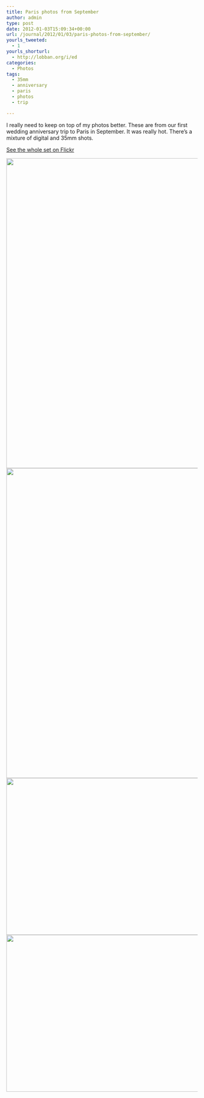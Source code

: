 ```yaml
---
title: Paris photos from September
author: admin
type: post
date: 2012-01-03T15:09:34+00:00
url: /journal/2012/01/03/paris-photos-from-september/
yourls_tweeted:
  - 1
yourls_shorturl:
  - http://lobban.org/i/ed
categories:
  - Photos
tags:
  - 35mm
  - anniversary
  - paris
  - photos
  - trip

---
```

I really need to keep on top of my photos better. These are from our first wedding anniversary trip to Paris in September. It was really hot. There&#8217;s a mixture of digital and 35mm shots.

[See the whole set on Flickr][1]

<img class="alignnone size-large wp-image-1469216375" title="P1080957" src="http://lobban.org/wp-content/uploads/2012/01/P1080957-612x816.jpg" alt="" width="612" height="816" />

<img class="alignnone size-large wp-image-1469216374" title="P1080817" src="http://lobban.org/wp-content/uploads/2012/01/P1080817-612x816.jpg" alt="" width="612" height="816" />

<img class="alignnone size-large wp-image-1469216372" title="CNV00103" src="http://lobban.org/wp-content/uploads/2012/01/CNV00103-612x413.jpg" alt="" width="612" height="413" />

<img class="alignnone size-large wp-image-1469216373" title="CNV00115" src="http://lobban.org/wp-content/uploads/2012/01/CNV00115-612x413.jpg" alt="" width="612" height="413" />

 [1]: http://www.flickr.com/photos/nonimage/sets/72157628698661831/ "Paris photos on Flickr"